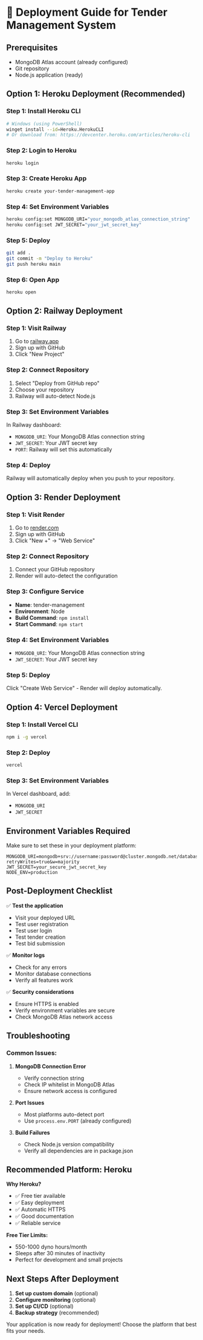 # 🚀 Deployment Guide for Tender Management System

## Prerequisites
- MongoDB Atlas account (already configured)
- Git repository
- Node.js application (ready)

## Option 1: Heroku Deployment (Recommended)

### Step 1: Install Heroku CLI
```bash
# Windows (using PowerShell)
winget install --id=Heroku.HerokuCLI
# Or download from: https://devcenter.heroku.com/articles/heroku-cli
```

### Step 2: Login to Heroku
```bash
heroku login
```

### Step 3: Create Heroku App
```bash
heroku create your-tender-management-app
```

### Step 4: Set Environment Variables
```bash
heroku config:set MONGODB_URI="your_mongodb_atlas_connection_string"
heroku config:set JWT_SECRET="your_jwt_secret_key"
```

### Step 5: Deploy
```bash
git add .
git commit -m "Deploy to Heroku"
git push heroku main
```

### Step 6: Open App
```bash
heroku open
```

## Option 2: Railway Deployment

### Step 1: Visit Railway
1. Go to [railway.app](https://railway.app)
2. Sign up with GitHub
3. Click "New Project"

### Step 2: Connect Repository
1. Select "Deploy from GitHub repo"
2. Choose your repository
3. Railway will auto-detect Node.js

### Step 3: Set Environment Variables
In Railway dashboard:
- `MONGODB_URI`: Your MongoDB Atlas connection string
- `JWT_SECRET`: Your JWT secret key
- `PORT`: Railway will set this automatically

### Step 4: Deploy
Railway will automatically deploy when you push to your repository.

## Option 3: Render Deployment

### Step 1: Visit Render
1. Go to [render.com](https://render.com)
2. Sign up with GitHub
3. Click "New +" → "Web Service"

### Step 2: Connect Repository
1. Connect your GitHub repository
2. Render will auto-detect the configuration

### Step 3: Configure Service
- **Name**: tender-management
- **Environment**: Node
- **Build Command**: `npm install`
- **Start Command**: `npm start`

### Step 4: Set Environment Variables
- `MONGODB_URI`: Your MongoDB Atlas connection string
- `JWT_SECRET`: Your JWT secret key

### Step 5: Deploy
Click "Create Web Service" - Render will deploy automatically.

## Option 4: Vercel Deployment

### Step 1: Install Vercel CLI
```bash
npm i -g vercel
```

### Step 2: Deploy
```bash
vercel
```

### Step 3: Set Environment Variables
In Vercel dashboard, add:
- `MONGODB_URI`
- `JWT_SECRET`

## Environment Variables Required

Make sure to set these in your deployment platform:

```env
MONGODB_URI=mongodb+srv://username:password@cluster.mongodb.net/database?retryWrites=true&w=majority
JWT_SECRET=your_secure_jwt_secret_key
NODE_ENV=production
```

## Post-Deployment Checklist

✅ **Test the application**
- Visit your deployed URL
- Test user registration
- Test user login
- Test tender creation
- Test bid submission

✅ **Monitor logs**
- Check for any errors
- Monitor database connections
- Verify all features work

✅ **Security considerations**
- Ensure HTTPS is enabled
- Verify environment variables are secure
- Check MongoDB Atlas network access

## Troubleshooting

### Common Issues:

1. **MongoDB Connection Error**
   - Verify connection string
   - Check IP whitelist in MongoDB Atlas
   - Ensure network access is configured

2. **Port Issues**
   - Most platforms auto-detect port
   - Use `process.env.PORT` (already configured)

3. **Build Failures**
   - Check Node.js version compatibility
   - Verify all dependencies are in package.json

## Recommended Platform: Heroku

**Why Heroku?**
- ✅ Free tier available
- ✅ Easy deployment
- ✅ Automatic HTTPS
- ✅ Good documentation
- ✅ Reliable service

**Free Tier Limits:**
- 550-1000 dyno hours/month
- Sleeps after 30 minutes of inactivity
- Perfect for development and small projects

## Next Steps After Deployment

1. **Set up custom domain** (optional)
2. **Configure monitoring** (optional)
3. **Set up CI/CD** (optional)
4. **Backup strategy** (recommended)

Your application is now ready for deployment! Choose the platform that best fits your needs. 